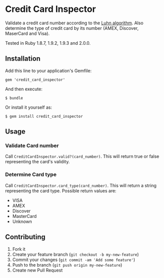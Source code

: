 # Credit Card Inspector

Validate a credit card number according to the [Luhn algorithm](http://en.wikipedia.org/wiki/Luhn_algorithm). Also determine the type of credit card by its number (AMEX, Discover, MaserCard and Visa).

Tested in Ruby 1.8.7, 1.9.2, 1.9.3 and 2.0.0.

## Installation

Add this line to your application's Gemfile:

    gem 'credit_card_inspector'

And then execute:

    $ bundle

Or install it yourself as:

    $ gem install credit_card_inspector

## Usage

### Validate Card number

Call `CreditCardInspector.valid?(card_number)`. This will return true or false representing the card's validity.

### Determine Card type

Call `CreditCardInspector.card_type(card_number)`. This will return a string representing the card type. Possible return values are:

- VISA
- AMEX
- Discover
- MasterCard
- Unknown

## Contributing

1. Fork it
2. Create your feature branch (`git checkout -b my-new-feature`)
3. Commit your changes (`git commit -am 'Add some feature'`)
4. Push to the branch (`git push origin my-new-feature`)
5. Create new Pull Request
